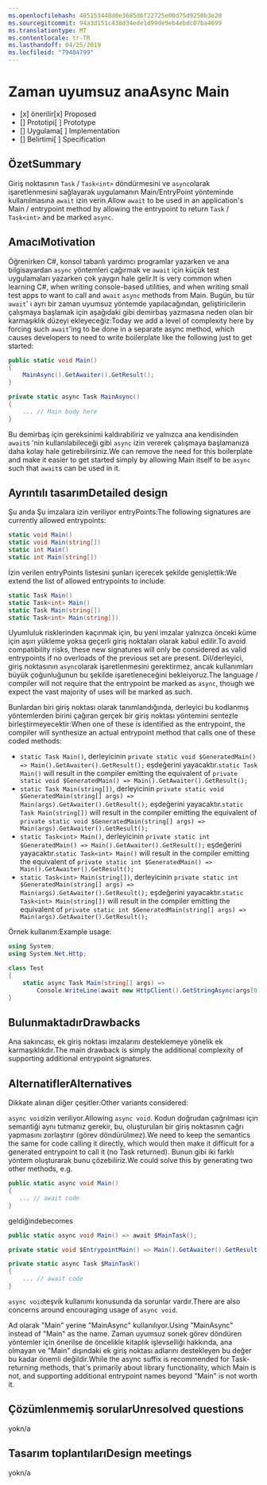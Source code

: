 ```yaml
---
ms.openlocfilehash: 405153448d0e3685d6f22725e00d75d9250b3e20
ms.sourcegitcommit: 94a3d151c438d34ede1d99de9eb4ebdc07ba4699
ms.translationtype: MT
ms.contentlocale: tr-TR
ms.lasthandoff: 04/25/2019
ms.locfileid: "79484799"
---
```

# <a name="async-main"></a><span data-ttu-id="d76e3-101">Zaman uyumsuz ana</span><span class="sxs-lookup"><span data-stu-id="d76e3-101">Async Main</span></span>

* <span data-ttu-id="d76e3-102">[x] önerilir</span><span class="sxs-lookup"><span data-stu-id="d76e3-102">[x] Proposed</span></span>
* <span data-ttu-id="d76e3-103">[] Prototipi</span><span class="sxs-lookup"><span data-stu-id="d76e3-103">[ ] Prototype</span></span>
* <span data-ttu-id="d76e3-104">[] Uygulama</span><span class="sxs-lookup"><span data-stu-id="d76e3-104">[ ] Implementation</span></span>
* <span data-ttu-id="d76e3-105">[] Belirtimi</span><span class="sxs-lookup"><span data-stu-id="d76e3-105">[ ] Specification</span></span>

## <a name="summary"></a><span data-ttu-id="d76e3-106">Özet</span><span class="sxs-lookup"><span data-stu-id="d76e3-106">Summary</span></span>
[summary]: #summary

<span data-ttu-id="d76e3-107">Giriş noktasının `Task` / `Task<int>` döndürmesini ve `async`olarak işaretlenmesini sağlayarak uygulamanın Main/EntryPoint yönteminde kullanılmasına `await` izin verin.</span><span class="sxs-lookup"><span data-stu-id="d76e3-107">Allow `await` to be used in an application's Main / entrypoint method by allowing the entrypoint to return `Task` / `Task<int>` and be marked `async`.</span></span>

## <a name="motivation"></a><span data-ttu-id="d76e3-108">Amacı</span><span class="sxs-lookup"><span data-stu-id="d76e3-108">Motivation</span></span>
[motivation]: #motivation

<span data-ttu-id="d76e3-109">Öğrenirken C#, konsol tabanlı yardımcı programlar yazarken ve ana bilgisayardan `async` yöntemleri çağırmak ve `await` için küçük test uygulamaları yazarken çok yaygın hale gelir.</span><span class="sxs-lookup"><span data-stu-id="d76e3-109">It is very common when learning C#, when writing console-based utilities, and when writing small test apps to want to call and `await` `async` methods from Main.</span></span>  <span data-ttu-id="d76e3-110">Bugün, bu tür `await`' ı ayrı bir zaman uyumsuz yöntemde yapılacağından, geliştiricilerin çalışmaya başlamak için aşağıdaki gibi demirbaş yazmasına neden olan bir karmaşıklık düzeyi ekleyeceğiz:</span><span class="sxs-lookup"><span data-stu-id="d76e3-110">Today we add a level of complexity here by forcing such `await`'ing to be done in a separate async method, which causes developers to need to write boilerplate like the following just to get started:</span></span>

```csharp
public static void Main()
{
    MainAsync().GetAwaiter().GetResult();
}

private static async Task MainAsync()
{
    ... // Main body here
}
```

<span data-ttu-id="d76e3-111">Bu demirbaş için gereksinimi kaldırabiliriz ve yalnızca ana kendisinden `await`s 'nin kullanılabileceği gibi `async` izin vererek çalışmaya başlamanıza daha kolay hale getirebilirsiniz.</span><span class="sxs-lookup"><span data-stu-id="d76e3-111">We can remove the need for this boilerplate and make it easier to get started simply by allowing Main itself to be `async` such that `await`s can be used in it.</span></span>

## <a name="detailed-design"></a><span data-ttu-id="d76e3-112">Ayrıntılı tasarım</span><span class="sxs-lookup"><span data-stu-id="d76e3-112">Detailed design</span></span>
[design]: #detailed-design

<span data-ttu-id="d76e3-113">Şu anda Şu imzalara izin veriliyor entryPoints:</span><span class="sxs-lookup"><span data-stu-id="d76e3-113">The following signatures are currently allowed entrypoints:</span></span>

```csharp
static void Main()
static void Main(string[])
static int Main()
static int Main(string[])
```

<span data-ttu-id="d76e3-114">İzin verilen entryPoints listesini şunları içerecek şekilde genişlettik:</span><span class="sxs-lookup"><span data-stu-id="d76e3-114">We extend the list of allowed entrypoints to include:</span></span>

```csharp
static Task Main()
static Task<int> Main()
static Task Main(string[])
static Task<int> Main(string[])
```

<span data-ttu-id="d76e3-115">Uyumluluk risklerinden kaçınmak için, bu yeni imzalar yalnızca önceki küme için aşırı yükleme yoksa geçerli giriş noktaları olarak kabul edilir.</span><span class="sxs-lookup"><span data-stu-id="d76e3-115">To avoid compatibility risks, these new signatures will only be considered as valid entrypoints if no overloads of the previous set are present.</span></span>
<span data-ttu-id="d76e3-116">Dil/derleyici, giriş noktasının `async`olarak işaretlenmesini gerektirmez, ancak kullanımları büyük çoğunluğunun bu şekilde işaretleneceğini bekleiyoruz.</span><span class="sxs-lookup"><span data-stu-id="d76e3-116">The language / compiler will not require that the entrypoint be marked as `async`, though we expect the vast majority of uses will be marked as such.</span></span>

<span data-ttu-id="d76e3-117">Bunlardan biri giriş noktası olarak tanımlandığında, derleyici bu kodlanmış yöntemlerden birini çağıran gerçek bir giriş noktası yöntemini sentezle birleştirmeyecektir:</span><span class="sxs-lookup"><span data-stu-id="d76e3-117">When one of these is identified as the entrypoint, the compiler will synthesize an actual entrypoint method that calls one of these coded methods:</span></span>
- <span data-ttu-id="d76e3-118">```static Task Main()```, derleyicinin ```private static void $GeneratedMain() => Main().GetAwaiter().GetResult();``` eşdeğerini yayacaktır.</span><span class="sxs-lookup"><span data-stu-id="d76e3-118">```static Task Main()``` will result in the compiler emitting the equivalent of ```private static void $GeneratedMain() => Main().GetAwaiter().GetResult();```</span></span>
- <span data-ttu-id="d76e3-119">```static Task Main(string[])```, derleyicinin ```private static void $GeneratedMain(string[] args) => Main(args).GetAwaiter().GetResult();``` eşdeğerini yayacaktır.</span><span class="sxs-lookup"><span data-stu-id="d76e3-119">```static Task Main(string[])``` will result in the compiler emitting the equivalent of ```private static void $GeneratedMain(string[] args) => Main(args).GetAwaiter().GetResult();```</span></span>
- <span data-ttu-id="d76e3-120">```static Task<int> Main()```, derleyicinin ```private static int $GeneratedMain() => Main().GetAwaiter().GetResult();``` eşdeğerini yayacaktır.</span><span class="sxs-lookup"><span data-stu-id="d76e3-120">```static Task<int> Main()``` will result in the compiler emitting the equivalent of ```private static int $GeneratedMain() => Main().GetAwaiter().GetResult();```</span></span>
- <span data-ttu-id="d76e3-121">```static Task<int> Main(string[])```, derleyicinin ```private static int $GeneratedMain(string[] args) => Main(args).GetAwaiter().GetResult();``` eşdeğerini yayacaktır.</span><span class="sxs-lookup"><span data-stu-id="d76e3-121">```static Task<int> Main(string[])``` will result in the compiler emitting the equivalent of ```private static int $GeneratedMain(string[] args) => Main(args).GetAwaiter().GetResult();```</span></span>

<span data-ttu-id="d76e3-122">Örnek kullanım:</span><span class="sxs-lookup"><span data-stu-id="d76e3-122">Example usage:</span></span>

```csharp
using System;
using System.Net.Http;

class Test
{
    static async Task Main(string[] args) =>
        Console.WriteLine(await new HttpClient().GetStringAsync(args[0]));
}
```

## <a name="drawbacks"></a><span data-ttu-id="d76e3-123">Bulunmaktadır</span><span class="sxs-lookup"><span data-stu-id="d76e3-123">Drawbacks</span></span>
[drawbacks]: #drawbacks

<span data-ttu-id="d76e3-124">Ana sakıncası, ek giriş noktası imzalarını desteklemeye yönelik ek karmaşıklıkdır.</span><span class="sxs-lookup"><span data-stu-id="d76e3-124">The main drawback is simply the additional complexity of supporting additional entrypoint signatures.</span></span>

## <a name="alternatives"></a><span data-ttu-id="d76e3-125">Alternatifler</span><span class="sxs-lookup"><span data-stu-id="d76e3-125">Alternatives</span></span>
[alternatives]: #alternatives

<span data-ttu-id="d76e3-126">Dikkate alınan diğer çeşitler:</span><span class="sxs-lookup"><span data-stu-id="d76e3-126">Other variants considered:</span></span>

<span data-ttu-id="d76e3-127">`async void`izin veriliyor.</span><span class="sxs-lookup"><span data-stu-id="d76e3-127">Allowing `async void`.</span></span>  <span data-ttu-id="d76e3-128">Kodun doğrudan çağrılması için semantiği aynı tutmanız gerekir, bu, oluşturulan bir giriş noktasının çağrı yapmasını zorlaştırır (görev döndürülmez).</span><span class="sxs-lookup"><span data-stu-id="d76e3-128">We need to keep the semantics the same for code calling it directly, which would then make it difficult for a generated entrypoint to call it (no Task returned).</span></span>  <span data-ttu-id="d76e3-129">Bunun gibi iki farklı yöntem oluşturarak bunu çözebiliriz.</span><span class="sxs-lookup"><span data-stu-id="d76e3-129">We could solve this by generating two other methods, e.g.</span></span>

```csharp
public static async void Main()
{
   ... // await code
}
```

<span data-ttu-id="d76e3-130">geldiğinde</span><span class="sxs-lookup"><span data-stu-id="d76e3-130">becomes</span></span>

```csharp
public static async void Main() => await $MainTask();

private static void $EntrypointMain() => Main().GetAwaiter().GetResult();

private static async Task $MainTask()
{
    ... // await code
}
```

<span data-ttu-id="d76e3-131">`async void`teşvik kullanımı konusunda da sorunlar vardır.</span><span class="sxs-lookup"><span data-stu-id="d76e3-131">There are also concerns around encouraging usage of `async void`.</span></span>

<span data-ttu-id="d76e3-132">Ad olarak "Main" yerine "MainAsync" kullanılıyor.</span><span class="sxs-lookup"><span data-stu-id="d76e3-132">Using "MainAsync" instead of "Main" as the name.</span></span>  <span data-ttu-id="d76e3-133">Zaman uyumsuz sonek görev döndüren yöntemler için önerilse de öncelikle kitaplık işlevselliği hakkında, ana olmayan ve "Main" dışındaki ek giriş noktası adlarını destekleyen bu değer bu kadar önemli değildir.</span><span class="sxs-lookup"><span data-stu-id="d76e3-133">While the async suffix is recommended for Task-returning methods, that's primarily about library functionality, which Main is not, and supporting additional entrypoint names beyond "Main" is not worth it.</span></span>

## <a name="unresolved-questions"></a><span data-ttu-id="d76e3-134">Çözümlenmemiş sorular</span><span class="sxs-lookup"><span data-stu-id="d76e3-134">Unresolved questions</span></span>
[unresolved]: #unresolved-questions

<span data-ttu-id="d76e3-135">yok</span><span class="sxs-lookup"><span data-stu-id="d76e3-135">n/a</span></span>

## <a name="design-meetings"></a><span data-ttu-id="d76e3-136">Tasarım toplantıları</span><span class="sxs-lookup"><span data-stu-id="d76e3-136">Design meetings</span></span>

<span data-ttu-id="d76e3-137">yok</span><span class="sxs-lookup"><span data-stu-id="d76e3-137">n/a</span></span>

